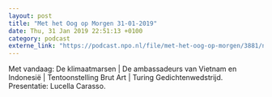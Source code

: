 ```yaml
---
layout: post
title: "Met het Oog op Morgen 31-01-2019"
date: Thu, 31 Jan 2019 22:51:13 +0100
category: podcast
externe_link: "https://podcast.npo.nl/file/met-het-oog-op-morgen/3881/nporadio1_met-het-oog-op-morgen_20190131_met-het-oog-op-morgen-31-01-2019_72OIZ5.mp3"
---
```


Met vandaag: De klimaatmarsen | De ambassadeurs van Vietnam en Indonesië | Tentoonstelling Brut Art | Turing Gedichtenwedstrijd. Presentatie: Lucella Carasso.
